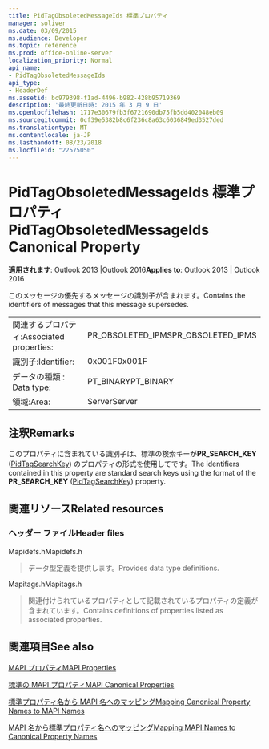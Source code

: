 ```yaml
---
title: PidTagObsoletedMessageIds 標準プロパティ
manager: soliver
ms.date: 03/09/2015
ms.audience: Developer
ms.topic: reference
ms.prod: office-online-server
localization_priority: Normal
api_name:
- PidTagObsoletedMessageIds
api_type:
- HeaderDef
ms.assetid: bc979398-f1ad-4496-b982-428b95719369
description: '最終更新日時: 2015 年 3 月 9 日'
ms.openlocfilehash: 1717e30679fb3f6721690db75fb5dd402048eb09
ms.sourcegitcommit: 0cf39e5382b8c6f236c8a63c6036849ed3527ded
ms.translationtype: MT
ms.contentlocale: ja-JP
ms.lasthandoff: 08/23/2018
ms.locfileid: "22575050"
---
```

# <a name="pidtagobsoletedmessageids-canonical-property"></a><span data-ttu-id="19412-103">PidTagObsoletedMessageIds 標準プロパティ</span><span class="sxs-lookup"><span data-stu-id="19412-103">PidTagObsoletedMessageIds Canonical Property</span></span>

  
  
<span data-ttu-id="19412-104">**適用されます**: Outlook 2013 |Outlook 2016</span><span class="sxs-lookup"><span data-stu-id="19412-104">**Applies to**: Outlook 2013 | Outlook 2016</span></span> 
  
<span data-ttu-id="19412-105">このメッセージの優先するメッセージの識別子が含まれます。</span><span class="sxs-lookup"><span data-stu-id="19412-105">Contains the identifiers of messages that this message supersedes.</span></span>
  
|||
|:-----|:-----|
|<span data-ttu-id="19412-106">関連するプロパティ:</span><span class="sxs-lookup"><span data-stu-id="19412-106">Associated properties:</span></span>  <br/> |<span data-ttu-id="19412-107">PR_OBSOLETED_IPMS</span><span class="sxs-lookup"><span data-stu-id="19412-107">PR_OBSOLETED_IPMS</span></span>  <br/> |
|<span data-ttu-id="19412-108">識別子:</span><span class="sxs-lookup"><span data-stu-id="19412-108">Identifier:</span></span>  <br/> |<span data-ttu-id="19412-109">0x001F</span><span class="sxs-lookup"><span data-stu-id="19412-109">0x001F</span></span>  <br/> |
|<span data-ttu-id="19412-110">データの種類 : </span><span class="sxs-lookup"><span data-stu-id="19412-110">Data type:</span></span>  <br/> |<span data-ttu-id="19412-111">PT_BINARY</span><span class="sxs-lookup"><span data-stu-id="19412-111">PT_BINARY</span></span>  <br/> |
|<span data-ttu-id="19412-112">領域:</span><span class="sxs-lookup"><span data-stu-id="19412-112">Area:</span></span>  <br/> |<span data-ttu-id="19412-113">Server</span><span class="sxs-lookup"><span data-stu-id="19412-113">Server</span></span>  <br/> |
   
## <a name="remarks"></a><span data-ttu-id="19412-114">注釈</span><span class="sxs-lookup"><span data-stu-id="19412-114">Remarks</span></span>

<span data-ttu-id="19412-115">このプロパティに含まれている識別子は、標準の検索キーが**PR_SEARCH_KEY** ([PidTagSearchKey](pidtagsearchkey-canonical-property.md)) のプロパティの形式を使用してです。</span><span class="sxs-lookup"><span data-stu-id="19412-115">The identifiers contained in this property are standard search keys using the format of the **PR_SEARCH_KEY** ([PidTagSearchKey](pidtagsearchkey-canonical-property.md)) property.</span></span>
  
## <a name="related-resources"></a><span data-ttu-id="19412-116">関連リソース</span><span class="sxs-lookup"><span data-stu-id="19412-116">Related resources</span></span>

### <a name="header-files"></a><span data-ttu-id="19412-117">ヘッダー ファイル</span><span class="sxs-lookup"><span data-stu-id="19412-117">Header files</span></span>

<span data-ttu-id="19412-118">Mapidefs.h</span><span class="sxs-lookup"><span data-stu-id="19412-118">Mapidefs.h</span></span>
  
> <span data-ttu-id="19412-119">データ型定義を提供します。</span><span class="sxs-lookup"><span data-stu-id="19412-119">Provides data type definitions.</span></span>
    
<span data-ttu-id="19412-120">Mapitags.h</span><span class="sxs-lookup"><span data-stu-id="19412-120">Mapitags.h</span></span>
  
> <span data-ttu-id="19412-121">関連付けられているプロパティとして記載されているプロパティの定義が含まれています。</span><span class="sxs-lookup"><span data-stu-id="19412-121">Contains definitions of properties listed as associated properties.</span></span>
    
## <a name="see-also"></a><span data-ttu-id="19412-122">関連項目</span><span class="sxs-lookup"><span data-stu-id="19412-122">See also</span></span>



[<span data-ttu-id="19412-123">MAPI プロパティ</span><span class="sxs-lookup"><span data-stu-id="19412-123">MAPI Properties</span></span>](mapi-properties.md)
  
[<span data-ttu-id="19412-124">標準の MAPI プロパティ</span><span class="sxs-lookup"><span data-stu-id="19412-124">MAPI Canonical Properties</span></span>](mapi-canonical-properties.md)
  
[<span data-ttu-id="19412-125">標準プロパティ名から MAPI 名へのマッピング</span><span class="sxs-lookup"><span data-stu-id="19412-125">Mapping Canonical Property Names to MAPI Names</span></span>](mapping-canonical-property-names-to-mapi-names.md)
  
[<span data-ttu-id="19412-126">MAPI 名から標準プロパティ名へのマッピング</span><span class="sxs-lookup"><span data-stu-id="19412-126">Mapping MAPI Names to Canonical Property Names</span></span>](mapping-mapi-names-to-canonical-property-names.md)

